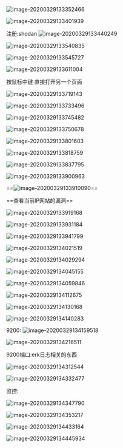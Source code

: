 ![image-20200329133352466](D:\Typora_pic\image-20200329133352466.png)

![image-20200329133401939](D:\Typora_pic\image-20200329133401939.png)

注册:shodan
![image-20200329133440249](D:\Typora_pic\image-20200329133440249.png)

![image-20200329133540835](D:\Typora_pic\image-20200329133540835.png)

![image-20200329133545727](D:\Typora_pic\image-20200329133545727.png)

![image-20200329133611004](D:\Typora_pic\image-20200329133611004.png)

按鼠标中键 直接打开另一个页面

![image-20200329133719143](D:\Typora_pic\image-20200329133719143.png)

![image-20200329133733496](D:\Typora_pic\image-20200329133733496.png)

![image-20200329133745482](D:\Typora_pic\image-20200329133745482.png)

![image-20200329133750678](D:\Typora_pic\image-20200329133750678.png)

![image-20200329133801603](D:\Typora_pic\image-20200329133801603.png)

![image-20200329133818759](D:\Typora_pic\image-20200329133818759.png)

![image-20200329133837795](D:\Typora_pic\image-20200329133837795.png)

![image-20200329133900963](D:\Typora_pic\image-20200329133900963.png)

==![image-20200329133910090](D:\Typora_pic\image-20200329133910090.png)==

==查看当前IP网站的漏洞==

![image-20200329133919168](D:\Typora_pic\image-20200329133919168.png)

![image-20200329133931184](D:\Typora_pic\image-20200329133931184.png)

![image-20200329133941799](D:\Typora_pic\image-20200329133941799.png)

![image-20200329134021519](D:\Typora_pic\image-20200329134021519.png)

![image-20200329134029294](D:\Typora_pic\image-20200329134029294.png)

![image-20200329134045155](D:\Typora_pic\image-20200329134045155.png)

![image-20200329134059846](D:\Typora_pic\image-20200329134059846.png)

![image-20200329134112675](D:\Typora_pic\image-20200329134112675.png)

![image-20200329134130168](D:\Typora_pic\image-20200329134130168.png)

![image-20200329134140283](D:\Typora_pic\image-20200329134140283.png)

9200: ![image-20200329134159518](D:\Typora_pic\image-20200329134159518.png)

![image-20200329134216511](D:\Typora_pic\image-20200329134216511.png)

9200端口:erk日志相关的东西

![image-20200329134312544](D:\Typora_pic\image-20200329134312544.png)

![image-20200329134332477](D:\Typora_pic\image-20200329134332477.png)

监控:

![image-20200329134347790](D:\Typora_pic\image-20200329134347790.png)

![image-20200329134353217](D:\Typora_pic\image-20200329134353217.png)

![image-20200329134433164](D:\Typora_pic\image-20200329134433164.png)

![image-20200329134445934](D:\Typora_pic\image-20200329134445934.png)